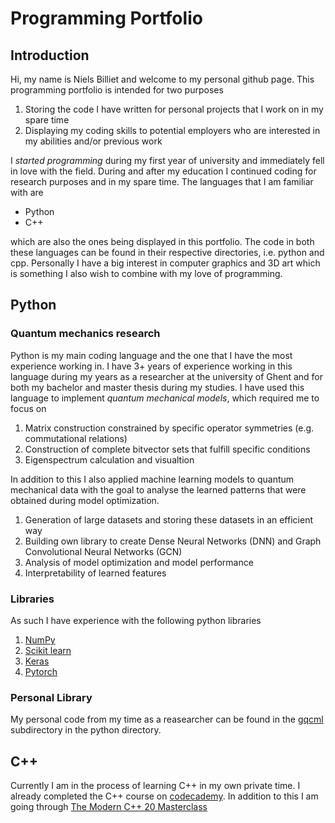 # Programming Portfolio

## Introduction

Hi, my name is Niels Billiet and welcome to my personal github page. This programming portfolio is intended for two purposes 

1. Storing the code I have written for personal projects that I work on in my spare time
2. Displaying my coding skills to potential employers who are interested in my abilities and/or previous work

I *started programming* during my first year of university and immediately fell in love with the field. During and after my education I continued coding for research purposes and in my spare time. The languages that I am familiar with are 

- Python
- C++

which are also the ones being displayed in this portfolio. The code in both these languages can be found in their respective directories, i.e. python and cpp. Personally I have a big interest in computer graphics and 3D art which is something I also wish to combine with my love of programming.

## Python

### Quantum mechanics research

Python is my main coding language and the one that I have the most experience working in. I have 3+ years of experience working in this language during my years as a researcher at the university of Ghent and for both my bachelor and master thesis during my studies. I have used this language to implement *quantum mechanical models*, which required me to focus on 

1. Matrix construction constrained by specific operator symmetries (e.g. commutational relations)
2. Construction of complete bitvector sets that fulfill specific conditions
3. Eigenspectrum calculation and visualtion 

In addition to this I also applied machine learning models to quantum mechanical data with the goal to analyse the learned patterns that were obtained during model optimization.

1. Generation of large datasets and storing these datasets in an efficient way
2. Building own library to create Dense Neural Networks (DNN) and Graph Convolutional Neural Networks (GCN)
3. Analysis of model optimization and model performance
4. Interpretability of learned features

### Libraries

As such I have experience with the following python libraries

1. [NumPy](https://numpy.org/)
2. [Scikit learn](https://scikit-learn.org/stable/)
3. [Keras](https://keras.io/)
4. [Pytorch](https://pytorch.org/)

### Personal Library

My personal code from my time as a reasearcher can be found in the [gqcml](https://github.com/nfbilliet/ProgrammingPortfolio/tree/main/python/gqcml) subdirectory in the python directory. 

## C++

Currently I am in the process of learning C++ in my own private time. I already completed the C++ course on [codecademy](https://www.codecademy.com/learn/learn-c-plus-plus). In addition to this I am going through [The Modern C++ 20 Masterclass](https://www.udemy.com/course/the-modern-cpp-20-masterclass/) 
